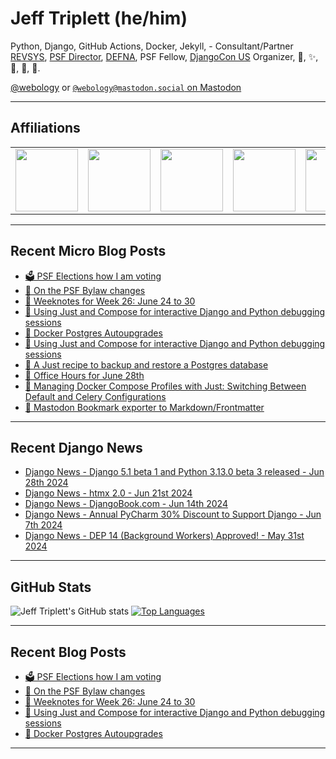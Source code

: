 # Jeff Triplett (he/him)

Python, Django, GitHub Actions, Docker, Jekyll,  - Consultant/Partner [REVSYS][], [PSF Director][], [DEFNA][], PSF Fellow, [DjangoCon US][] Organizer, 🏀, ✨, 💪, 🏃, 🤖.

<a href="https://twitter.com/webology">@webology</a> or <a href="https://mastodon.social/@webology" rel="me">`@webology@mastodon.social` on Mastodon</a>

<hr>

## Affiliations

<table border="0">
<tr>
<td><a href="https://github.com/revsys/"><img src="https://avatars.githubusercontent.com/u/308096?s=200&v=4" width="100px"></a></td>
<td><a href="https://github.com/psf/"><img src="https://avatars.githubusercontent.com/u/50630501?s=200&v=4" width="100px"></a></td>
<td><a href="https://github.com/djangocon/"><img src="https://avatars.githubusercontent.com/u/2891658?s=400&&v=4" width="100px"></a></td>
<td><a href="https://github.com/defna/"><img src="https://avatars.githubusercontent.com/u/13454395?s=200&v=4" width="100px"></a></td>
<td><a href="https://github.com/djangopackages/"><img src="https://avatars.githubusercontent.com/u/27385825?s=200&v=4" width="100px"></a></td>
</tr>
</table>

<hr>

## Recent Micro Blog Posts

<!--START_SECTION:micro-posts-->
* [🗳️ PSF Elections how I am voting](https:&#x2F;&#x2F;micro.webology.dev&#x2F;2024&#x2F;07&#x2F;03&#x2F;psf-elections-how.html)
* [💬 On the PSF Bylaw changes](https:&#x2F;&#x2F;micro.webology.dev&#x2F;2024&#x2F;07&#x2F;02&#x2F;on-the-psf.html)
* [📓 Weeknotes for Week 26: June 24 to 30](https:&#x2F;&#x2F;micro.webology.dev&#x2F;2024&#x2F;07&#x2F;01&#x2F;weeknotes-for-week.html)
* [🐳 Using Just and Compose for interactive Django and Python debugging sessions](https:&#x2F;&#x2F;micro.webology.dev&#x2F;2024&#x2F;06&#x2F;30&#x2F;using-just-and.html)
* [🐘 Docker Postgres Autoupgrades](https:&#x2F;&#x2F;micro.webology.dev&#x2F;2024&#x2F;06&#x2F;29&#x2F;docker-postgres-autoupgrades.html)
* [🐳 Using Just and Compose for interactive Django and Python debugging sessions](https:&#x2F;&#x2F;micro.webology.dev&#x2F;2024&#x2F;06&#x2F;29&#x2F;using-just-and.html)
* [🐘 A Just recipe to backup and restore a Postgres database](https:&#x2F;&#x2F;micro.webology.dev&#x2F;2024&#x2F;06&#x2F;28&#x2F;a-just-recipe.html)
* [📅 Office Hours for June 28th](https:&#x2F;&#x2F;micro.webology.dev&#x2F;2024&#x2F;06&#x2F;27&#x2F;office-hours-for.html)
* [🐳 Managing Docker Compose Profiles with Just: Switching Between Default and Celery Configurations](https:&#x2F;&#x2F;micro.webology.dev&#x2F;2024&#x2F;06&#x2F;25&#x2F;managing-docker-compose.html)
* [🚜 Mastodon Bookmark exporter to Markdown&#x2F;Frontmatter](https:&#x2F;&#x2F;micro.webology.dev&#x2F;2024&#x2F;06&#x2F;24&#x2F;mastodon-bookmark-exporter.html)
<!--END_SECTION:micro-posts-->

<hr>

## Recent Django News

<!--START_SECTION:news-->
* [Django News - Django 5.1 beta 1 and Python 3.13.0 beta 3 released - Jun 28th 2024](https:&#x2F;&#x2F;django-news.com&#x2F;issues&#x2F;239)
* [Django News - htmx 2.0 - Jun 21st 2024](https:&#x2F;&#x2F;django-news.com&#x2F;issues&#x2F;238)
* [Django News - DjangoBook.com - Jun 14th 2024](https:&#x2F;&#x2F;django-news.com&#x2F;issues&#x2F;237)
* [Django News - Annual PyCharm 30% Discount to Support Django - Jun 7th 2024](https:&#x2F;&#x2F;django-news.com&#x2F;issues&#x2F;236)
* [Django News - DEP 14 (Background Workers) Approved! - May 31st 2024](https:&#x2F;&#x2F;django-news.com&#x2F;issues&#x2F;235)
<!--END_SECTION:news-->

<hr>

## GitHub Stats

![Jeff Triplett's GitHub stats](https://github-readme-stats.vercel.app/api?username=jefftriplett&show_icons=&private_count=true&theme=dracula)  [![Top Languages](https://github-readme-stats.vercel.app/api/top-langs/?username=jefftriplett&layout=compact&theme=dracula)]()

<hr>

## Recent Blog Posts

<!--START_SECTION:posts-->
* [🗳️ PSF Elections how I am voting](https:&#x2F;&#x2F;jefftriplett.com&#x2F;2024&#x2F;psf-elections-how-i-am-voting&#x2F;)
* [💬 On the PSF Bylaw changes](https:&#x2F;&#x2F;jefftriplett.com&#x2F;2024&#x2F;on-the-psf-bylaw-changes&#x2F;)
* [📓 Weeknotes for Week 26: June 24 to 30](https:&#x2F;&#x2F;jefftriplett.com&#x2F;2024&#x2F;weeknotes-for-week-26-june-24-to-30&#x2F;)
* [🐳 Using Just and Compose for interactive Django and Python debugging sessions](https:&#x2F;&#x2F;jefftriplett.com&#x2F;2024&#x2F;using-just-and-compose-for-interactive-django-and-python-debugging-sessions&#x2F;)
* [🐘 Docker Postgres Autoupgrades](https:&#x2F;&#x2F;jefftriplett.com&#x2F;2024&#x2F;docker-postgres-autoupgrades&#x2F;)
<!--END_SECTION:posts-->

<hr>

[DEFNA]: https://www.defna.org/
[DjangoCon US]: http://djangocon.us/
[PSF Director]: https://www.python.org/psf/members/#board-of-directors
[REVSYS]: https://www.revsys.com/
